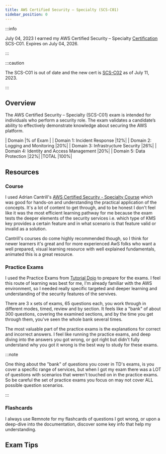 ```yaml
---
title: AWS Certified Security – Specialty (SCS-C01)
sidebar_position: 0
---
```


:::info

July 04, 2023 I earned my AWS Certified Security – Specialty [Certification](https://www.credly.com/badges/ae014348-586e-4312-8c7f-94ab666f4bf2/public_url) SCS-C01. Expires on July 04, 2026.

:::

:::caution

The SCS-C01 is out of date and the new cert is [SCS-C02](https://d1.awsstatic.com/training-and-certification/docs-security-spec/AWS-Certified-Security-Specialty_Exam-Guide.pdf) as of July 11, 2023.

:::

## Overview

The AWS Certified Security – Specialty (SCS-C01) exam is intended for individuals who perform a security role. The exam validates a candidate’s ability to  effectively demonstrate knowledge about securing the AWS platform.

| Domain |% of Exam   |
| Domain 1: Incident Response |12%|
| Domain 2: Logging and Monitoring |20%|
| Domain 3: Infrastructure Security |26%|
| Domain 4: Identity and Access Management |20%|
| Domain 5: Data Protection |22%|
|TOTAL |100%|

## Resources

### Course

I used Adrian Cantrill's [AWS Certified Security - Specialty Course](https://learn.cantrill.io/p/aws-certified-security-specialty) which was good for hands-on and understanding the practical application of the concepts. It's a lot of content to get through, and to be honest I don't feel like it was the most efficient learning pathway for me because the exam tests the deeper elements of the security services i.e. which type of KMS key provides a certain feature and in what scenario is that feature valid or invalid as a solution.

Cantrill's courses do come highly recommended though, so I think for newer learners it's great and for more experienced AwS folks who want a well prepared, visual learning resource with well explained fundamentals, animated this is a great resource.

### Practice Exams

I used the Practice Exams from [Tutorial Dojo](https://portal.tutorialsdojo.com/courses/aws-certified-security-specialty-practice-exams-scs-c02/) to prepare for the exams. I feel this route of learning was best for me, I'm already familiar with the AWS environment, so I needed really specific targeted and deeper learning and understanding of the security features of the servives.

There are 3 x sets of exams, 65 questions each, you work through in different modes, timed, review and by section. It feels like a "bank" of about 300 questions, covering the examined sections, and by the time you get through them, you've seen the whole bank several times.

The most valuable part of the practice exams is the explanations for correct and incorrect answers. I feel like running the practice exams, and deep diving into the answers you got wrong, or got right but didn't fully understand why you got it wrong is the best way to study for these exams.

:::note

One thing about the "bank" of questions you cover in TD's exams, is you cover a specific range of services, but when I got my exam there was a LOT of questions with scenarios that weren't touched on in the practice exams. So be careful the set of practice exams you focus on may not cover ALL possible question scenarios.

:::

### Flashcards

I always use Remnote for my flashcards of questions I got wrong, or upon a deep-dive into the documentation, discover some key info that help my understanding.

## Exam Tips
